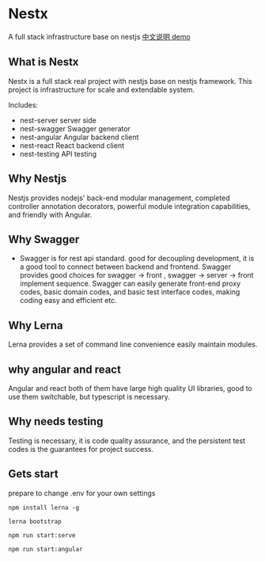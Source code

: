 
# Nestx 
A full stack infrastructure base on nestjs <a href="README.zh-CN.md"> 中文说明 </a> [demo](http://typerx.top) 

## What is Nestx
Nestx is a full stack real project with nestjs base on nestjs framework.
This project is infrastructure for scale and extendable system.

Includes:
- nest-server server side
- nest-swagger Swagger generator
- nest-angular Angular backend client
- nest-react  React backend client
- nest-testing API testing

## Why Nestjs 

Nestjs provides nodejs' back-end modular management, completed controller annotation decorators, powerful module integration capabilities, and friendly with Angular.

## Why Swagger

- Swagger is for rest api standard. good for decoupling development, it is a good tool to connect between backend and frontend.
Swagger provides good choices for swagger -> front , swagger -> server -> front implement sequence.
Swagger can easily generate front-end proxy codes, basic domain codes, and basic test interface codes, making coding easy and efficient etc.

## Why Lerna

Lerna provides a set of command line convenience easily maintain modules.

## why angular and react 

Angular and react both of them have large high quality UI libraries, good to use them switchable, but typescript is necessary.

## Why needs testing

Testing is necessary, it is code quality assurance, and the persistent test codes is the guarantees for project success.

## Gets start

prepare to change .env for your own settings

```
npm install lerna -g
```

```
lerna bootstrap
```

```
npm run start:serve
```

```
npm run start:angular
```